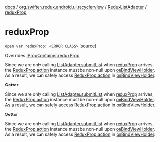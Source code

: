 [docs](../../index.md) / [org.swiften.redux.android.ui.recyclerview](../index.md) / [ReduxListAdapter](index.md) / [reduxProp](./redux-prop.md)

# reduxProp

`open var reduxProp: <ERROR CLASS>` [(source)](https://github.com/protoman92/KotlinRedux/tree/master/android\android-recyclerview\src\main\java/org/swiften/redux/android/ui/recyclerview/DiffedAdapter.kt#L83)

Overrides [IPropContainer.reduxProp](../../org.swiften.redux.ui/-i-prop-container/redux-prop.md)

Since we are only calling [ListAdapter.submitList](#) when [reduxProp](./redux-prop.md) arrives, the
[ReduxProp.action](../../org.swiften.redux.ui/-redux-prop/action.md) instance must be non-null upon [onBindViewHolder](#). As a result, we can
safely access [ReduxProp.action](../../org.swiften.redux.ui/-redux-prop/action.md) in [onBindViewHolder](#).

**Getter**

Since we are only calling [ListAdapter.submitList](#) when [reduxProp](./redux-prop.md) arrives, the
[ReduxProp.action](../../org.swiften.redux.ui/-redux-prop/action.md) instance must be non-null upon [onBindViewHolder](#). As a result, we can
safely access [ReduxProp.action](../../org.swiften.redux.ui/-redux-prop/action.md) in [onBindViewHolder](#).

**Setter**

Since we are only calling [ListAdapter.submitList](#) when [reduxProp](./redux-prop.md) arrives, the
[ReduxProp.action](../../org.swiften.redux.ui/-redux-prop/action.md) instance must be non-null upon [onBindViewHolder](#). As a result, we can
safely access [ReduxProp.action](../../org.swiften.redux.ui/-redux-prop/action.md) in [onBindViewHolder](#).

